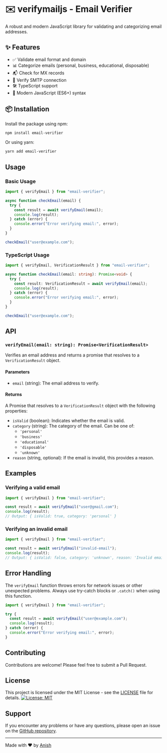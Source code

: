 # ✉️ verifymailjs - Email Verifier

A robust and modern JavaScript library for validating and categorizing email addresses.

## ✨ Features

- ✅ Validate email format and domain
- 📊 Categorize emails (personal, business, educational, disposable)
- 📬 Check for MX records
- 🔗 Verify SMTP connection
- 🛠️ TypeScript support
- 🚀 Modern JavaScript (ES6+) syntax

## 📦 Installation

Install the package using npm:

```bash
npm install email-verifier
```

Or using yarn:

```bash
yarn add email-verifier
```

## Usage

### Basic Usage

```javascript
import { verifyEmail } from "email-verifier";

async function checkEmail(email) {
  try {
    const result = await verifyEmail(email);
    console.log(result);
  } catch (error) {
    console.error("Error verifying email:", error);
  }
}

checkEmail("user@example.com");
```

### TypeScript Usage

```typescript
import { verifyEmail, VerificationResult } from "email-verifier";

async function checkEmail(email: string): Promise<void> {
  try {
    const result: VerificationResult = await verifyEmail(email);
    console.log(result);
  } catch (error) {
    console.error("Error verifying email:", error);
  }
}

checkEmail("user@example.com");
```

## API

### `verifyEmail(email: string): Promise<VerificationResult>`

Verifies an email address and returns a promise that resolves to a `VerificationResult` object.

#### Parameters

- `email` (string): The email address to verify.

#### Returns

A Promise that resolves to a `VerificationResult` object with the following properties:

- `isValid` (boolean): Indicates whether the email is valid.
- `category` (string): The category of the email. Can be one of:
  - `'personal'`
  - `'business'`
  - `'educational'`
  - `'disposable'`
  - `'unknown'`
- `reason` (string, optional): If the email is invalid, this provides a reason.

## Examples

### Verifying a valid email

```javascript
import { verifyEmail } from "email-verifier";

const result = await verifyEmail("user@gmail.com");
console.log(result);
// Output: { isValid: true, category: 'personal' }
```

### Verifying an invalid email

```javascript
import { verifyEmail } from "email-verifier";

const result = await verifyEmail("invalid-email");
console.log(result);
// Output: { isValid: false, category: 'unknown', reason: 'Invalid email format' }
```

## Error Handling

The `verifyEmail` function throws errors for network issues or other unexpected problems. Always use try-catch blocks or `.catch()` when using this function.

```javascript
import { verifyEmail } from "email-verifier";

try {
  const result = await verifyEmail("user@example.com");
  console.log(result);
} catch (error) {
  console.error("Error verifying email:", error);
}
```

## Contributing

Contributions are welcome! Please feel free to submit a Pull Request.

## License

This project is licensed under the MIT License - see the [LICENSE](LICENSE) file for details.
[![License: MIT](https://img.shields.io/badge/License-MIT-yellow.svg)](https://opensource.org/licenses/MIT)

## Support

If you encounter any problems or have any questions, please open an issue on the [GitHub repository](https://github.com/xeven777).

---

Made with ❤️ by [Anish](https://bento.me/anish7)
